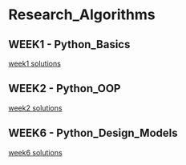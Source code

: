 # Research_Algorithms

## WEEK1 - Python_Basics
[week1 solutions](https://github.com/almogre02/Research_Algorithms/tree/main/venv/Ex1)


## WEEK2 - Python_OOP
[week2 solutions](https://github.com/almogre02/Research_Algorithms/tree/main/venv/Ex2)

## WEEK6 - Python_Design_Models
[week6 solutions](https://github.com/almogre02/Research_Algorithms/tree/main/venv/Ex3)

